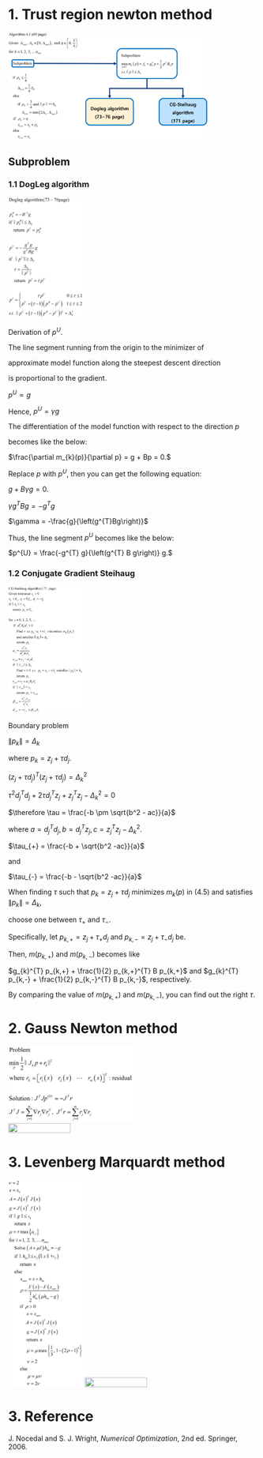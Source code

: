 # 1. Trust region newton method
<img src="/trust region newton method/trust_region_algorithm_figure.png" width="80%" height="80%"/>

## Subproblem

### 1.1 DogLeg algorithm

<img src="/trust region newton method/dogleg_algorithm.png" width="30%" height="30%"/>

Derivation of $p^{U}$.

The line segment running from the origin to the minimizer of 

approximate model function along the steepest descent direction

is proportional to the gradient.

$p^{U} \propto g$

Hence, $p^{U} = \gamma g$

The differentiation of the model function with respect to the direction $p$

becomes like the below:

$\frac{\partial m_{k}(p)}{\partial p} = g + Bp = 0.$

Replace $p$ with $p^{U}$, then you can get the following equation:

$g + B \gamma g = 0.$

$\gamma g^{T} B g = - g^{T} g$

$\gamma = -\frac{g}{\left(g^{T}Bg\right)}$

Thus, the line segment $p^{U}$ becomes like the below:

$p^{U} = \frac{-g^{T} g}{\left(g^{T} B g\right)} g.$

### 1.2 Conjugate Gradient Steihaug

<img src="/CG_Steihaug/cg_steihaug_algorithm.png" width="30%" height="30%"/>

Boundary problem

$\lVert p_{k} \rVert=\Delta_k$

where $p_{k} = z_{j} + \tau d_{j}.$

$\left(z_{j} + \tau d_{j} \right)^{T}\left(z_{j} + \tau d_{j} \right) = \Delta_{k}^{2}$

$\tau^2 d_{j}^{T} d_{j} + 2 \tau d_{j}^{T} z_{j} + z_{j}^{T} z_{j} - \Delta_{k}^2 = 0$

$\therefore \tau = \frac{-b \pm \sqrt{b^2 - ac}}{a}$

where $a = d_{j}^{T} d_{j}, b = d_{j}^{T} z_{j}, c = z_{j}^{T} z_{j} - \Delta_{k}^{2}.$

$\tau_{+} = \frac{-b + \sqrt{b^2 -ac}}{a}$

and

$\tau_{-} = \frac{-b - \sqrt{b^2 -ac}}{a}$

When finding $\tau$ such that $p_{k} = z_{j} + \tau d_{j}$ minimizes $m_{k}\left(p\right)$ in (4.5) and satisfies $\lVert p_{k} \rVert = \Delta_{k}$,

choose one between $\tau_{+}$ and $\tau_{-}$.

Specifically, let $p_{k,+} = z_{j} + \tau_{+} d_{j}$ and $p_{k,-} = z_{j} + \tau_{-} d_{j}$ be.

Then, $m(p_{k,+})$ and $m(p_{k,-})$ becomes like 

$g_{k}^{T} p_{k,+} + \frac{1}{2} p_{k,+}^{T} B p_{k,+}$ and $g_{k}^{T} p_{k,-} + \frac{1}{2} p_{k,-}^{T} B p_{k,-}$, respectively.

By comparing the value of $m(p_{k,+})$ and $m(p_{k,-})$, you can find out the right $\tau$.

# 2. Gauss Newton method

<img src="/gauss newton method/gauss_newton_algorithm.png" width="50%" height="50%"/>

<img src="/gauss newton method/gauss_newton_method_result.gif " width="50%" height="50%"/>

# 3. Levenberg Marquardt method

<img src="/Levenberg marquardt method/Levenberg_marquardt_algorithm.jpg" width="30%" height="30%"/>

<img src="/Levenberg marquardt method/test_lm_result.gif" width="50%" height="50%"/>


# 3. Reference
J. Nocedal and S. J. Wright, *Numerical Optimization*, 2nd ed. Springer, 2006.
